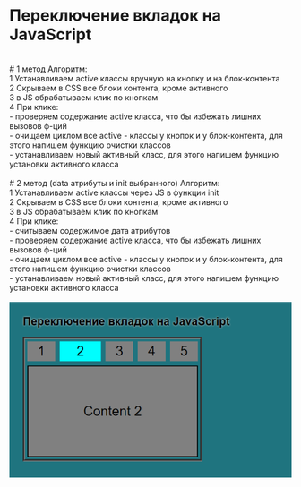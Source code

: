 # Переключение вкладок на JavaScript
<br>
# 1 метод 
Алгоритм:<br>
    1 Устанавливаем active классы вручную на кнопку и на блок-контента<br>
    2 Скрываем в CSS все блоки контента, кроме активного<br>
    3 в JS обрабатываем клик по кнопкам<br>
    4 При клике:<br>
        - проверяем содержание active класса, что бы избежать лишних вызовов ф-ций<br>
        - очищаем циклом все active - классы у кнопок и у блок-контента, для этого напишем функцию очистки классов<br>
        - устанавливаем новый активный класс, для этого напишем функцию установки активного класса<br>
<br>
# 2 метод (data атрибуты и init выбранного)
Алгоритм:<br>
    1 Устанавливаем active классы через JS в функции init<br>
    2 Скрываем в CSS все блоки контента, кроме активного<br>
    3 в JS обрабатываем клик по кнопкам<br>
    4 При клике:<br>
        - считываем содержимое дата атрибутов<br>
        - проверяем содержание active класса, что бы избежать лишних вызовов ф-ций<br>
        - очищаем циклом все active - классы у кнопок и у блок-контента, для этого напишем функцию очистки классов<br>
        - устанавливаем новый активный класс, для этого напишем функцию установки активного класса<br>
<br>           
<img src="cover.png">
